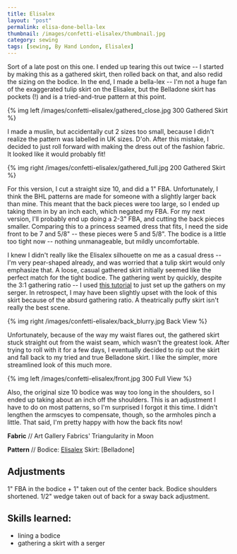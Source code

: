 ```yaml
---
title: Elisalex
layout: "post"
permalink: elisa-done-bella-lex
thumbnail: /images/confetti-elisalex/thumbnail.jpg
category: sewing
tags: [sewing, By Hand London, Elisalex]
---
```


Sort of a late post on this one. I ended up tearing this out twice -- I started by making this as a gathered skirt, then rolled back on that, and also redid the sizing on the bodice. In the end, I made a bella-lex -- I'm not a huge fan of the exaggerated tulip skirt on the Elisalex, but the Belladone skirt has pockets (!) and is a tried-and-true pattern at this point.

{% img left /images/confetti-elisalex/gathered_close.jpg 300 Gathered Skirt %}

I made a muslin, but accidentally cut 2 sizes too small, because I didn't realize the pattern was labelled in UK sizes.
D'oh. After this mistake, I decided to just roll forward with making the dress out of the fashion fabric. It looked like it would probably fit!

{% img right /images/confetti-elisalex/gathered_full.jpg 200 Gathered Skirt %}

For this version, I cut a straight size 10, and did a 1" FBA. Unfortunately, I think the BHL patterns are made for someone
with a slightly larger back than mine. This meant that the back pieces were too large, so I ended up taking them in by an inch
each, which negated my FBA. For my next version, I'll probably end up doing a 2-3" FBA, and cutting the back pieces smaller. Comparing this to a princess seamed dress that fits, I need the side front to be 7 and 5/8" -- these pieces were 5 and 5/8". The bodice is a little too tight now -- nothing unmanageable, but mildly uncomfortable.


I knew I didn't really like the Elisalex silhouette on me as a casual dress -- I'm very pear-shaped already, and was worried that a tulip skirt would only emphasize that. A loose, casual gathered skirt initially seemed like the perfect match for the tight bodice. The gathering went by quickly, despite the 3:1 gathering ratio -- I used [this tutorial]() to just set up the gathers on my serger. In retrospect, I may have been slightly upset with the look of this skirt because of the absurd gathering ratio. A theatrically puffy skirt isn't really the best scene.

{% img right /images/confetti-elisalex/back_blurry.jpg Back View %}
<div></div>

Unfortunately, because of the way my waist flares out, the gathered skirt stuck straight out from the waist seam, which wasn't the greatest look. After trying to roll with it for a few days, I eventually decided to rip out the skirt and fall back to my tried and true Belladone skirt. I like the simpler, more streamlined look of this much more.

{% img left /images/confetti-elisalex/front.jpg 300 Full View %}

Also, the original size 10 bodice was way too long in the shoulders, so I ended up taking about an inch off the shoulders. This is an adjustment I have to do on most patterns, so I'm surprised I forgot it this time. I didn't lengthen the armscyes to compensate, though, so the armholes pinch a little. That said, I'm pretty happy with how the back fits now!


**Fabric** // Art Gallery Fabrics' Triangularity in Moon

**Pattern** //
Bodice: [Elisalex](http://www.welcometothemousehouse.com/2013/12/the-julia-womens-cardigan-its-here.html)
Skirt: [Belladone]

## Adjustments

1" FBA in the bodice + 1" taken out of the center back. Bodice shoulders shortened. 1/2" wedge taken out of back for a sway back adjustment.

## Skills learned:

- lining a bodice
- gathering a skirt with a serger
